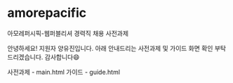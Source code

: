# amorepacific
아모레퍼시픽-웹퍼블리셔 경력직 채용 사전과제

안녕하세요! 지원자 양유진입니다.
아래 안내드리는 사전과제 및 가이드 화면 확인 부탁드리겠습니다.
감사합니다😄

사전과제 - main.html
가이드 - guide.html
